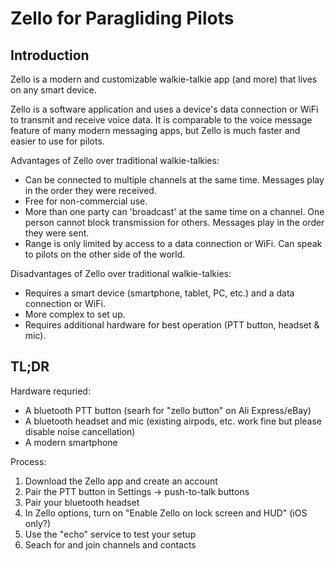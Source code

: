 # Zello for Paragliding Pilots

## Introduction

Zello is a modern and customizable walkie-talkie app (and more) that lives on any smart device.

Zello is a software application and uses a device's data connection or WiFi to transmit and receive voice data.
It is comparable to the voice message feature of many modern messaging apps, but Zello is much faster and easier to use for pilots.

Advantages of Zello over traditional walkie-talkies:

- Can be connected to multiple channels at the same time. Messages play in the order they were received.
- Free for non-commercial use.
- More than one party can 'broadcast' at the same time on a channel. One person cannot block transmission for others. Messages play in the order they were sent.
- Range is only limited by access to a data connection or WiFi. Can speak to pilots on the other side of the world.

Disadvantages of Zello over traditional walkie-talkies:

- Requires a smart device (smartphone, tablet, PC, etc.) and a data connection or WiFi.
- More complex to set up.
- Requires additional hardware for best operation (PTT button, headset & mic).

## TL;DR

Hardware requried:

- A bluetooth PTT button (searh for "zello button" on Ali Express/eBay)
- A bluetooth headset and mic (existing airpods, etc. work fine but please disable noise cancellation)
- A modern smartphone

Process:

1. Download the Zello app and create an account
2. Pair the PTT button in Settings -> push-to-talk buttons
3. Pair your bluetooth headset
4. In Zello options, turn on "Enable Zello on lock screen and HUD" (iOS only?)
5. Use the "echo" service to test your setup
6. Seach for and join channels and contacts
